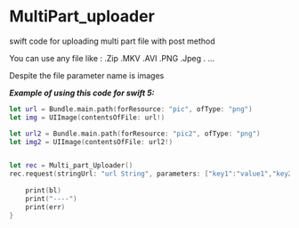 # MultiPart_uploader
swift code for uploading multi part file with post method

You can use any file like : 
.Zip
.MKV
.AVI
.PNG
.Jpeg
. ...

Despite the file parameter name is images

***Example of using this code for swift 5:***

```swift
let url = Bundle.main.path(forResource: "pic", ofType: "png")
let img = UIImage(contentsOfFile: url!)

let url2 = Bundle.main.path(forResource: "pic2", ofType: "png")
let img2 = UIImage(contentsOfFile: url2!)


let rec = Multi_part_Uploader()
rec.request(stringUrl: "url String", parameters: ["key1":"value1","key2":"value2"], imageNames: ["file name with typeName","file name with typeName"], images: [fileData, fileData ) { an, err , bl in
    
    print(bl)
    print("----")
    print(err)
}
```
